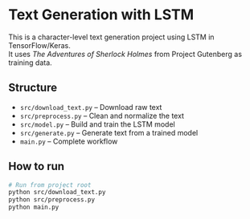 # Text Generation with LSTM

This is a character-level text generation project using LSTM in TensorFlow/Keras.  
It uses *The Adventures of Sherlock Holmes* from Project Gutenberg as training data.

## Structure

- `src/download_text.py` – Download raw text
- `src/preprocess.py` – Clean and normalize the text
- `src/model.py` – Build and train the LSTM model
- `src/generate.py` – Generate text from a trained model
- `main.py` – Complete workflow

## How to run

```bash
# Run from project root
python src/download_text.py
python src/preprocess.py
python main.py
